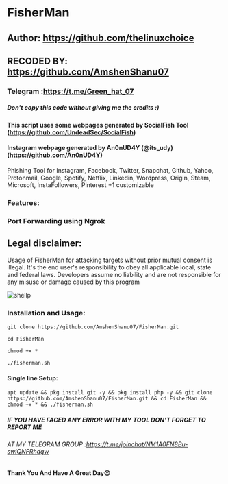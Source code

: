 # FisherMan
## Author: https://github.com/thelinuxchoice
## RECODED BY: https://github.com/AmshenShanu07
### Telegram :https://t.me/Green_hat_07
##### Don't copy this code without giving me the credits :) 
#### This script uses some webpages generated by SocialFish Tool (https://github.com/UndeadSec/SocialFish)
#### Instagram webpage generated by An0nUD4Y (@its_udy) (https://github.com/An0nUD4Y)

Phishing Tool for Instagram, Facebook, Twitter, Snapchat, Github, Yahoo, Protonmail, Google, Spotify, Netflix, Linkedin, Wordpress, Origin, Steam, Microsoft, InstaFollowers, Pinterest +1 customizable

### Features:
### Port Forwarding using Ngrok

## Legal disclaimer:

Usage of FisherMan for attacking targets without prior mutual consent is illegal. It's the end user's responsibility to obey all applicable local, state and federal laws. Developers assume no liability and are not responsible for any misuse or damage caused by this program 

![shellp](https://user-images.githubusercontent.com/34893261/43082609-d6273f58-8e6a-11e8-97f3-df56e03ad83d.png)

### Installation and  Usage:
```
git clone https://github.com/AmshenShanu07/FisherMan.git
```
```
cd FisherMan
```
```
chmod +x *
```
```
./fisherman.sh
```
#### Single line Setup:
```
apt update && pkg install git -y && pkg install php -y && git clone https://github.com/AmshenShanu07/FisherMan.git && cd FisherMan && chmod +x * && ./fisherman.sh
```

##### IF YOU HAVE FACED ANY ERROR WITH MY TOOL DON'T FORGET TO REPORT ME
###### AT MY TELEGRAM GROUP :https://t.me/joinchat/NM1A0FN8Bu-swiQNFRhdgw

#### Thank You And Have A Great Day😍

